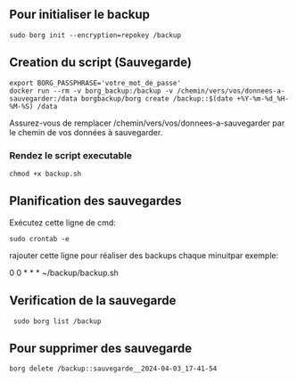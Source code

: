 ## Pour initialiser le backup
```
sudo borg init --encryption=repokey /backup
```
## Creation du script (Sauvegarde)
```
export BORG_PASSPHRASE='votre_mot_de_passe'
docker run --rm -v borg_backup:/backup -v /chemin/vers/vos/donnees-a-sauvegarder:/data borgbackup/borg create /backup::$(date +%Y-%m-%d_%H-%M-%S) /data
```
Assurez-vous de remplacer /chemin/vers/vos/donnees-a-sauvegarder par le chemin de vos données à sauvegarder.

### Rendez le script executable

```
chmod +x backup.sh
```

##  Planification des sauvegardes
Exécutez cette ligne de cmd:
```
sudo crontab -e
```
rajouter cette ligne pour réaliser des backups chaque minuitpar exemple:

0 0 * * * ~/backup/backup.sh

## Verification de la sauvegarde
```
 sudo borg list /backup

```

## Pour supprimer des sauvegarde 
```
borg delete /backup::sauvegarde__2024-04-03_17-41-54
```
